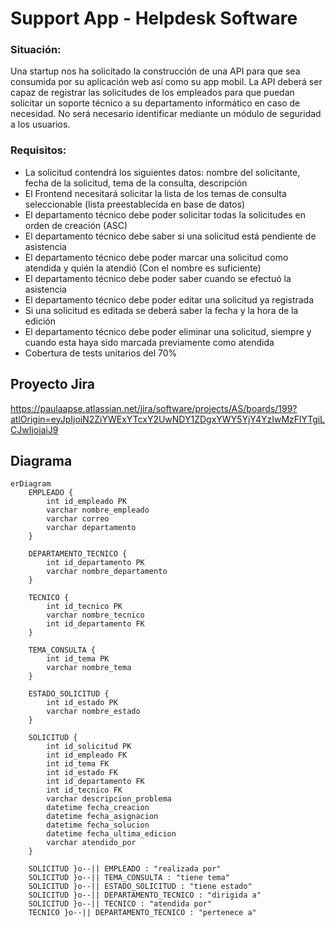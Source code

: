  # Support App - Helpdesk Software


### Situación:

Una startup nos ha solicitado la construcción de una API para que sea consumida por su aplicación web así como su app mobil. La API deberá ser capaz de registrar las solicitudes de los empleados para que puedan solicitar un soporte técnico a su departamento informático en caso de necesidad. No será necesario identificar mediante un módulo de seguridad a los usuarios.

### Requisitos:

- La solicitud contendrá los siguientes datos: nombre del solicitante, fecha de la solicitud, tema de la consulta, descripción
- El Frontend necesitará solicitar la lista de los temas de consulta seleccionable (lista preestablecida en base de datos)
- El departamento técnico debe poder solicitar todas la solicitudes en orden de creación (ASC)
- El departamento técnico debe saber si una solicitud está pendiente de asistencia
- El departamento técnico debe poder marcar una solicitud como atendida y quién la atendió (Con el nombre es suficiente) 
- El departamento técnico debe poder saber cuando se efectuó la asistencia
- El departamento técnico debe poder editar una solicitud ya registrada
- Si una solicitud es editada se deberá saber la fecha y la hora de la edición
- El departamento técnico debe poder eliminar una solicitud, siempre y cuando esta haya sido marcada previamente como atendida
- Cobertura de tests unitarios del 70%


## Proyecto Jira

https://paulaapse.atlassian.net/jira/software/projects/AS/boards/199?atlOrigin=eyJpIjoiN2ZiYWExYTcxY2UwNDY1ZDgxYWY5YjY4YzIwMzFlYTgiLCJwIjoiaiJ9


##  Diagrama

```mermaid
erDiagram
    EMPLEADO {
        int id_empleado PK
        varchar nombre_empleado
        varchar correo
        varchar departamento
    }

    DEPARTAMENTO_TECNICO {
        int id_departamento PK
        varchar nombre_departamento
    }

    TECNICO {
        int id_tecnico PK
        varchar nombre_tecnico
        int id_departamento FK
    }

    TEMA_CONSULTA {
        int id_tema PK
        varchar nombre_tema
    }

    ESTADO_SOLICITUD {
        int id_estado PK
        varchar nombre_estado
    }

    SOLICITUD {
        int id_solicitud PK
        int id_empleado FK
        int id_tema FK
        int id_estado FK
        int id_departamento FK
        int id_tecnico FK
        varchar descripcion_problema
        datetime fecha_creacion
        datetime fecha_asignacion
        datetime fecha_solucion
        datetime fecha_ultima_edicion
        varchar atendido_por
    }

    SOLICITUD }o--|| EMPLEADO : "realizada por"
    SOLICITUD }o--|| TEMA_CONSULTA : "tiene tema"
    SOLICITUD }o--|| ESTADO_SOLICITUD : "tiene estado"
    SOLICITUD }o--|| DEPARTAMENTO_TECNICO : "dirigida a"
    SOLICITUD }o--|| TECNICO : "atendida por"
    TECNICO }o--|| DEPARTAMENTO_TECNICO : "pertenece a"


```



